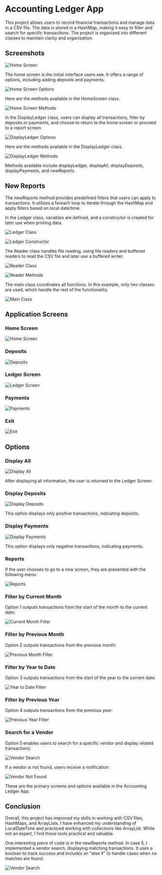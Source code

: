 # Accounting Ledger App

This project allows users to record financial transactions and manage data in a CSV file. The data is stored in a HashMap, making it easy to filter and search for specific transactions. The project is organized into different classes to maintain clarity and organization.

## Screenshots

![Home Screen](https://github.com/Joshua722/AccountingLedgerApp/assets/101982787/aa38c2dc-225a-4a2e-bc04-35b484b46673)

The home screen is the initial interface users see. It offers a range of options, including adding deposits and payments.

![Home Screen Options](https://github.com/Joshua722/AccountingLedgerApp/assets/101982787/acb24391-c34b-4ebb-bab0-532b7e7e058e)

Here are the methods available in the HomeScreen class.

![Home Screen Methods](https://github.com/Joshua722/AccountingLedgerApp/assets/101982787/c2371713-6e41-47ea-b7f2-6d0a76bc160d)

In the DisplayLedger class, users can display all transactions, filter by deposits or payments, and choose to return to the home screen or proceed to a report screen.

![DisplayLedger Options](https://github.com/Joshua722/AccountingLedgerApp/assets/101982787/bc372ed4-48dd-47c0-bcd0-1275e8c3ebe6)

Here are the methods available in the DisplayLedger class.

![DisplayLedger Methods](https://github.com/Joshua722/AccountingLedgerApp/assets/101982787/a67143c1-ee48-4443-8fc7-06176332113f)

Methods available include displayLedger, displayAll, displayDeposits, displayPayments, and newReports.

## New Reports

The newReports method provides predefined filters that users can apply to transactions. It utilizes a foreach loop to iterate through the HashMap and apply filters based on local date/time.

In the Ledger class, variables are defined, and a constructor is created for later use when printing data.

![Ledger Class](https://github.com/Joshua722/AccountingLedgerApp/assets/101982787/57ae5cde-a787-4728-9d20-fdbafb77d3f4)

![Ledger Constructor](https://github.com/Joshua722/AccountingLedgerApp/assets/101982787/3ba747e9-f1dc-486e-96f3-dae3779ab5ae)

The Reader class handles file reading, using file readers and buffered readers to read the CSV file and later use a buffered writer.

![Reader Class](https://github.com/Joshua722/AccountingLedgerApp/assets/101982787/3de35b7c-0809-4a6a-b902-87437a792789)

![Reader Methods](https://github.com/Joshua722/AccountingLedgerApp/assets/101982787/9c3821f2-c3dc-472b-8597-40e351fac205)

The main class coordinates all functions. In this example, only two classes are used, which handle the rest of the functionality.

![Main Class](https://github.com/Joshua722/AccountingLedgerApp/assets/101982787/426b4425-ae3c-43ac-bac9-eb4d2c028884)

## Application Screens

### Home Screen

![Home Screen](https://github.com/Joshua722/AccountingLedgerApp/assets/101982787/cc34c108-4ca8-40d0-92b0-319e517de2bd)

### Deposits

![Deposits](https://github.com/Joshua722/AccountingLedgerApp/assets/101982787/714b047c-6917-4eb4-a7c3-12488eaded78)

### Ledger Screen

![Ledger Screen](https://github.com/Joshua722/AccountingLedgerApp/assets/101982787/22ff1cf6-54c8-44e4-8f2b-dca497239b8f)

### Payments

![Payments](https://github.com/Joshua722/AccountingLedgerApp/assets/101982787/ce9c3a78-324a-4726-b15a-de40e8617a0a)

### Exit

![Exit](https://github.com/Joshua722/AccountingLedgerApp/assets/101982787/af86d8ac-6bd8-49b7-8978-fadb33799f78)

## Options

### Display All

![Display All](https://github.com/Joshua722/AccountingLedgerApp/assets/101982787/2523bf2d-a374-44b5-aa03-67174ae542c7)

After displaying all information, the user is returned to the Ledger Screen.

### Display Deposits

![Display Deposits](https://github.com/Joshua722/AccountingLedgerApp/assets/101982787/eb1ad599-abe5-49f7-865c-05ce58d584df)

This option displays only positive transactions, indicating deposits.

### Display Payments

![Display Payments](https://github.com/Joshua722/AccountingLedgerApp/assets/101982787/fb5e2bcc-81ca-45a7-8751-260cda1e8088)

This option displays only negative transactions, indicating payments.

### Reports

If the user chooses to go to a new screen, they are presented with the following menu:

![Reports](https://github.com/Joshua722/AccountingLedgerApp/assets/101982787/8a821b60-00b7-4bb7-8ac7-5e0bef7e27dc)

### Filter by Current Month

Option 1 outputs transactions from the start of the month to the current date:

![Current Month Filter](https://github.com/Joshua722/AccountingLedgerApp/assets/101982787/824871a8-6d86-4d13-8ee6-0f9afdeee870)

### Filter by Previous Month

Option 2 outputs transactions from the previous month:

![Previous Month Filter](https://github.com/Joshua722/AccountingLedgerApp/assets/101982787/a6d0fe34-abd8-4088-9b2a-94a586c7f9bc)

### Filter by Year to Date

Option 3 outputs transactions from the start of the year to the current date:

![Year to Date Filter](https://github.com/Joshua722/AccountingLedgerApp/assets/101982787/fdb432f3-2798-427d-b0fe-912979a4103f)

### Filter by Previous Year

Option 4 outputs transactions from the previous year:

![Previous Year Filter](https://github.com/Joshua722/AccountingLedgerApp/assets/101982787/2d75d1a0-53d3-4607-9157-fb526bd3ab9c)

### Search for a Vendor

Option 5 enables users to search for a specific vendor and display related transactions:

![Vendor Search](https://github.com/Joshua722/AccountingLedgerApp/assets/101982787/b5cd83df-3373-4c65-85d9-bd4ccbdc66af)

If a vendor is not found, users receive a notification:

![Vendor Not Found](https://github.com/Joshua722/AccountingLedgerApp/assets/101982787/ffc74550-6adc-4ac4-8615-293eb981465d)

These are the primary screens and options available in the Accounting Ledger App.

## Conclusion

Overall, this project has improved my skills in working with CSV files, HashMaps, and ArrayLists. I have enhanced my understanding of LocalDateTime and practiced working with collections like ArrayList. While not an expert, I find these tools practical and valuable.

One interesting piece of code is in the newReports method. In case 5, I implemented a vendor search, displaying matching transactions. It uses a boolean to track success and includes an "else if" to handle cases when no matches are found.

![Vendor Search](https://github.com/Joshua722/AccountingLedgerApp/assets/101982787/666b2cb0-b133-447f-81fe-d9e3b0d99d61)












